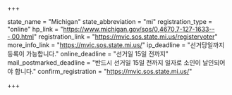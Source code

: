 +++

state_name = "Michigan"
state_abbreviation = "mi"
registration_type = "online"
hp_link = "https://www.michigan.gov/sos/0,4670,7-127-1633---,00.html"
registration_link = "https://mvic.sos.state.mi.us/registervoter"
more_info_link = "https://mvic.sos.state.mi.us/"
ip_deadline = "선거당일까지 등록이 가능합니다."
online_deadline = "선거일 15일 전까지"
mail_postmarked_deadline = "반드시 선거일 15일 전까지 일자로 소인이 날인되어야 합니다."
confirm_registration = "https://mvic.sos.state.mi.us/"

+++